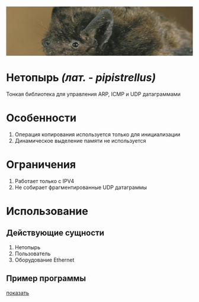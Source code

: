 ![Open for everyone](pipistrellus.jpeg)

# Нетопырь *(лат. - pipistrellus)*

Тонкая библиотека для управления ARP, ICMP и UDP датаграммами

# Особенности

1. Операция копирования используется только для инициализации
2. Динамическое выделение памяти не используется

# Ограничения

1. Работает только с IPV4
2. Не собирает фрагментированные UDP датаграммы

# Использование

## Действующие сущности

1. Нетопырь
2. Пользователь
3. Оборудование Ethernet

## Пример программы

[показать](main.c)
